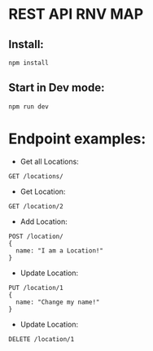 # REST API RNV MAP

## Install:

```
npm install
```

## Start in Dev mode:

```
npm run dev
```

# Endpoint examples:

- Get all Locations:

```
GET /locations/
```

- Get Location:

```
GET /location/2
```

- Add Location:

```
POST /location/
{
  name: "I am a Location!"
}
```

- Update Location:

```
PUT /location/1
{
  name: "Change my name!"
}
```

- Update Location:

```
DELETE /location/1
```
